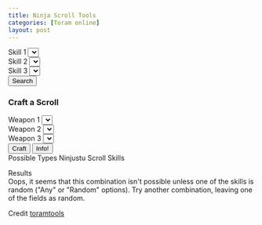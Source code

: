 ```yaml
---
title: Ninja Scroll Tools
categories: [Toram online]
layout: post
---
```

<div class="container mt-3">
    <div class="container">
      <section id="scroll-skills-container">
        <div class="row col-12  d-flex justify-content-center" id="scroll-skills">
          <div class="col-6 mt-3">
            <label>Skill 1</label>
            <select class="form-select" id="scroll-skill-1" data-prev="-1"></select>
          </div>
          <div class="col-6 mt-3">
            <label>Skill 2</label>
            <select class="form-select" id="scroll-skill-2" data-prev="-1"></select>
          </div>
          <div class="col-6 mt-3">
            <label>Skill 3</label>
            <select class="form-select" id="scroll-skill-3" data-prev="-1"></select>
          </div>
          <div class="col-12 mt-3 text-center">
            <button class="btn btn-light" id="scroll-search">Search</button>
            <button hidden class="btn btn-light" id="scroll-search-reset">Reset</button>
          </div>
        </div>
      </section>
      <section class="mt-3">
        <div class="text-center">
          <h3>Craft a Scroll</h3>
        </div>
        <form action="javascript: void(0);" class="scroll-section" id="scroll-craft-components">
          <div class="row col-12 d-flex justify-content-center">
            <div class="col-6">
              <label>Weapon 1</label>
              <select class="form-select" required id="scroll-component-1" data-prev="-1"></select>
            </div>
            <div class="col-6">
              <label>Weapon 2</label>
              <select class="form-select" required id="scroll-component-2" data-prev="-1"></select>
            </div>
            <div class="col-6 mt-3">
              <label>Weapon 3</label>
              <select class="form-select" required id="scroll-component-3" data-prev="-1"></select>
            </div>
            <div class="col-12 mt-3 text-center">
              <button class="btn btn-light" id="craft-scroll">Craft</button>
              <button hidden class="btn btn-light" type="button" id="craft-scroll-reset">Reset</button>
              <button class="btn btn-info" type="submit" id="cs-popup">Info!</button>
            </div>
            <div class="container mt-3 border rounded-4 border-5 border-light p-3" id="craft-results-container" class="hidden">
              <div id="craft-results">
                <span class="block-header">Possible Types</span>
                <span class="text-center"><span class="scroll-type" id="craft-results-type"></span> Ninjustu
                  Scroll</span></span>
                <span class="block-header">Skills</span>
                <span class="text-center"><span id="craft-results-skills"></span></span>
              </div>
            </div>
          </div>
        </form>
      </section>
    </div>
    <div class="container">
      <section class="col-12 row mt-3 border rounded-4 border-5 border-light p-3">
        <div class="text-center">
          <span>Results</span>
        </div>
        <div class="text-center">
          <div class="results-container">
            <div id="results"></div>
          </div>
          <div id="results-warning">Oops, it seems that this combination isn't possible unless one of the
            skills is random ("Any" or "Random" options). Try another combination, leaving one of the fields
            as random.
          </div>
        </div>
      </section>
    </div>
<p>Credit <a href="https://github.com/toramtools">toramtools</a></p>
  </div>